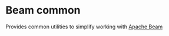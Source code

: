 # Beam common

Provides common utilities to simplify working with [Apache Beam](https://beam.apache.org/get-started/beam-overview/)